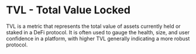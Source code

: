 # TVL - Total Value Locked

TVL is a metric that represents the total value of assets currently held or staked in a DeFi protocol. It is often used to gauge the health, size, and user confidence in a platform, with higher TVL generally indicating a more robust protocol.

